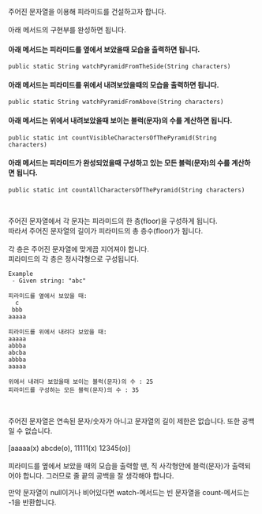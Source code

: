 주어진 문자열을 이용해 피라미드를 건설하고자 합니다.<br/>
<br/>
아래 메서드의 구현부를 완성하면 됩니다.<br/>
	

#### 아래 메서드는 피라미드를 옆에서 보았을때 모습을 출력하면 됩니다.
	public static String watchPyramidFromTheSide(String characters)

#### 아래 메서드는 피라미드를 위에서 내려보았을때의 모습을 출력하면 됩니다.
	public static String watchPyramidFromAbove(String characters)

#### 아래 메서드는 위에서 내려보았을때 보이는 블럭(문자)의 수를 계산하면 됩니다.
	public static int countVisibleCharactersOfThePyramid(String characters)

#### 아래 메서드는 피라미드가 완성되었을때 구성하고 있는 모든 블럭(문자)의 수를 계산하면 됩니다.
	public static int countAllCharactersOfThePyramid(String characters)
<br/>

주어진 문자열에서 각 문자는 피라미드의 한 층(floor)을 구성하게 됩니다.<br/>
따라서 주어진 문자열의 길이가 피라미드의 총 층수(floor)가 됩니다.<br/><br/>
각 층은 주어진 문자열에 맞게끔 지어져야 합니다.<br/>피라미드의 각 층은 정사각형으로 구성됩니다. 
	
	Example
	 - Given string: "abc"
	
	피라미드를 옆에서 보았을 때:
	  c
	 bbb
	aaaaa
	
	피라미드를 위에서 내려다 보았을 때:	
	aaaaa
	abbba
	abcba
	abbba
	aaaaa
	
	위에서 내려다 보았을때 보이는 블럭(문자)의 수 : 25
	피라미드를 구성하는 모든 블럭(문자)의 수 : 35
<br/>

주어진 문자열은 연속된 문자/숫자가 아니고 문자열의 길이 제한은 없습니다. 또한 공백일 수 없습니다.<br/><br/>
  [aaaaa(x) abcde(o), 11111(x) 12345(o)]
<br/><br/>
피라미드를 옆에서 보았을 때의 모습을 출력할 땐, 직 사각형안에 블럭(문자)가 출력되어야 합니다. 그러므로 줄 끝의 공백을 잘 생각해야 합니다.<br/>

만약 문자열이 null이거나 비어있다면 watch-메서드는 빈 문자열을 count-메서드는 -1을 반환합니다.